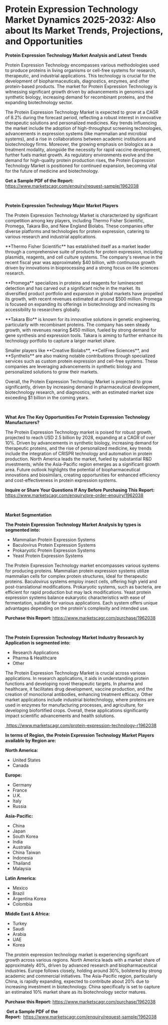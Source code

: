 <p><h1>Protein Expression Technology Market Dynamics 2025-2032: Also about Its Market Trends, Projections, and Opportunities</h1></p><p><strong>Protein Expression Technology Market Analysis and Latest Trends</strong></p>
<p><p>Protein Expression Technology encompasses various methodologies used to produce proteins in living organisms or cell-free systems for research, therapeutic, and industrial applications. This technology is crucial for the development of biopharmaceuticals, diagnostics, enzymes, and other protein-based products. The market for Protein Expression Technology is witnessing significant growth driven by advancements in genomics and synthetic biology, increasing demand for recombinant proteins, and the expanding biotechnology sector.</p><p>The Protein Expression Technology Market is expected to grow at a CAGR of 8.2% during the forecast period, reflecting a robust interest in innovative therapeutic solutions and personalized medicines. Key trends influencing the market include the adoption of high-throughput screening technologies, advancements in expression systems (like mammalian and microbial systems), and a rise in collaborations between academic institutions and biotechnology firms. Moreover, the growing emphasis on biologics as a treatment modality, alongside the necessity for rapid vaccine development, further fuels market growth. As regulatory environments evolve and the demand for high-quality protein production rises, the Protein Expression Technology Market is positioned for continued expansion, becoming vital for the future of medicine and biotechnology.</p></p>
<p><strong>Get a Sample PDF of the Report:&nbsp;</strong> <a href="https://www.marketscagr.com/enquiry/request-sample/1962038?utm_campaign=2805&utm_medium=2&utm_source=Github&utm_content=ia&utm_term=12042025&utm_id=protein-expression-technology">https://www.marketscagr.com/enquiry/request-sample/1962038</a></p>
<p>&nbsp;</p>
<p><strong>Protein Expression Technology Major Market Players</strong></p>
<p><p>The Protein Expression Technology Market is characterized by significant competition among key players, including Thermo Fisher Scientific, Promega, Takara Bio, and New England Biolabs. These companies offer diverse platforms and technologies for protein expression, catering to various research and industrial applications.</p><p>**Thermo Fisher Scientific** has established itself as a market leader through a comprehensive suite of products for protein expression, including plasmids, reagents, and cell culture systems. The company's revenue in the recent fiscal year was approximately $40 billion, with continuous growth driven by innovations in bioprocessing and a strong focus on life sciences research.</p><p>**Promega** specializes in proteins and reagents for luminescent detection and has carved out a significant niche in the market. Its diversified product portfolio and expansion in global markets have propelled its growth, with recent revenues estimated at around $500 million. Promega is focused on expanding its offerings in biotechnology and increasing its accessibility to researchers globally.</p><p>**Takara Bio** is known for its innovative solutions in genetic engineering, particularly with recombinant proteins. The company has seen steady growth, with revenues nearing $450 million, fueled by strong demand for gene synthesis and expression tools. Takara is aiming to further enhance its technology portfolio to capture a larger market share.</p><p>Smaller players like **Creative Biolabs**, **CellFree Sciences**, and **Synthelis** are also making notable contributions through specialized services such as custom protein expression and cell-free systems. These companies are leveraging advancements in synthetic biology and personalized solutions to grow their markets.</p><p>Overall, the Protein Expression Technology Market is projected to grow significantly, driven by increasing demand in pharmaceutical development, biotechnology research, and diagnostics, with an estimated market size exceeding $1 billion in the coming years.</p></p>
<p>&nbsp;</p>
<p><strong>What Are The Key Opportunities For Protein Expression Technology Manufacturers?</strong></p>
<p><p>The Protein Expression Technology market is poised for robust growth, projected to reach USD 2.5 billion by 2028, expanding at a CAGR of over 10%. Driven by advancements in synthetic biology, increasing demand for therapeutic proteins, and the rise of personalized medicine, key trends include the integration of CRISPR technology and automation in protein production. North America leads the market, fueled by substantial R&D investments, while the Asia-Pacific region emerges as a significant growth area. Future outlook highlights the potential of biopharmaceutical innovations and biosimilars, creating opportunities for enhanced efficiency and cost-effectiveness in protein expression systems.</p></p>
<p><strong>Inquire or Share Your Questions If Any Before Purchasing This Report:</strong> <a href="https://www.marketscagr.com/enquiry/pre-order-enquiry/1962038?utm_campaign=2805&utm_medium=2&utm_source=Github&utm_content=ia&utm_term=12042025&utm_id=protein-expression-technology">https://www.marketscagr.com/enquiry/pre-order-enquiry/1962038</a></p>
<p>&nbsp;</p>
<p><strong>Market Segmentation</strong></p>
<p><strong>The Protein Expression Technology Market Analysis by types is segmented into:</strong></p>
<p><ul><li>Mammalian Protein Expression Systems</li><li>Baculovirus Protein Expression Systems</li><li>Prokaryotic Protein Expression Systems</li><li>Yeast Protein Expression Systems</li></ul></p>
<p><p>The Protein Expression Technology market encompasses various systems for producing proteins. Mammalian protein expression systems utilize mammalian cells for complex protein structures, ideal for therapeutic proteins. Baculovirus systems employ insect cells, offering high yield and post-translational modifications. Prokaryotic systems, such as bacteria, are efficient for rapid production but may lack modifications. Yeast protein expression systems balance eukaryotic characteristics with ease of fermentation, suitable for various applications. Each system offers unique advantages depending on the protein's complexity and intended use.</p></p>
<p><strong>Purchase this Report:&nbsp;</strong><a href="https://www.marketscagr.com/purchase/1962038?utm_campaign=2805&utm_medium=2&utm_source=Github&utm_content=ia&utm_term=12042025&utm_id=protein-expression-technology">https://www.marketscagr.com/purchase/1962038</a></p>
<p>&nbsp;</p>
<p><strong>The Protein Expression Technology Market Industry Research by Application is segmented into:</strong></p>
<p><ul><li>Research Applications</li><li>Pharma & Healthcare</li><li>Other</li></ul></p>
<p><p>The Protein Expression Technology Market is crucial across various applications. In research applications, it aids in understanding protein functions and developing novel therapeutic targets. In pharma and healthcare, it facilitates drug development, vaccine production, and the creation of monoclonal antibodies, enhancing treatment efficacy. Other market applications include industrial biotechnology, where proteins are used in enzymes for manufacturing processes, and agriculture, for developing biofortified crops. Overall, these applications significantly impact scientific advancements and health solutions.</p></p>
<p><a href="https://www.marketscagr.com/protein-expression-technology-r1962038?utm_campaign=2805&utm_medium=2&utm_source=Github&utm_content=ia&utm_term=12042025&utm_id=protein-expression-technology">&nbsp;https://www.marketscagr.com/protein-expression-technology-r1962038</a></p>
<p><strong>In terms of Region, the Protein Expression Technology Market Players available by Region are:</strong></p>
<p>
    <p> <strong> North America: </strong>
        <ul>
            <li>United States</li>
            <li>Canada</li>
        </ul>
        </p> 
    <p> <strong> Europe: </strong>
        <ul>
            <li>Germany</li>
            <li>France</li>
            <li>U.K.</li>
            <li>Italy</li>
            <li>Russia</li>
        </ul>
        </p> 
    <p> <strong> Asia-Pacific: </strong>
        <ul>
            <li>China</li>
            <li>Japan</li>
            <li>South Korea</li>
            <li>India</li>
            <li>Australia</li>
            <li>China Taiwan</li>
            <li>Indonesia</li>
            <li>Thailand</li>
            <li>Malaysia</li>
        </ul>
        </p> 
    <p> <strong> Latin America: </strong>
        <ul>
            <li>Mexico</li>
            <li>Brazil</li>
            <li>Argentina Korea</li>
            <li>Colombia</li>
        </ul>
        </p> 
    <p> <strong> Middle East & Africa: </strong>
        <ul>
            <li>Turkey</li>
            <li>Saudi</li>
            <li>Arabia</li>
            <li>UAE</li>
            <li>Korea</li>
        </ul>
    </p>
    </p>
<p><p>The protein expression technology market is experiencing significant growth across various regions. North America leads with a market share of approximately 40%, driven by advanced research and biopharmaceutical industries. Europe follows closely, holding around 30%, bolstered by strong academic and commercial initiatives. The Asia-Pacific region, particularly China, is rapidly expanding, expected to contribute about 20% due to increasing investment in biotechnology. China specifically is set to capture an estimated 10% market share as its biotechnology sector matures.</p></p>
<p><strong>Purchase this Report: </strong><a href="https://www.marketscagr.com/purchase/1962038?utm_campaign=2805&utm_medium=2&utm_source=Github&utm_content=ia&utm_term=12042025&utm_id=protein-expression-technology">https://www.marketscagr.com/purchase/1962038</a></p>
<p>&nbsp;<strong>Get a Sample PDF of the Report:&nbsp;&nbsp;</strong><a href="https://www.marketscagr.com/enquiry/request-sample/1962038?utm_campaign=2805&utm_medium=2&utm_source=Github&utm_content=ia&utm_term=12042025&utm_id=protein-expression-technology">https://www.marketscagr.com/enquiry/request-sample/1962038</a></p>
<p><strong></strong></p>
<p><p></p><p></p><p></p></p>